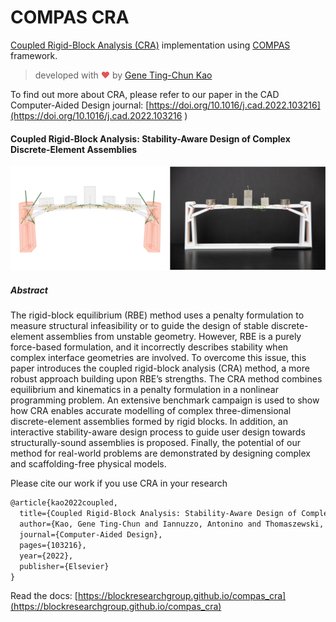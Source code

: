 # COMPAS CRA

[Coupled Rigid-Block Analysis (CRA)](https://doi.org/10.1016/j.cad.2022.103216) implementation using [COMPAS](https://compas.dev/) framework.

> developed with <span style="color: #e25555;">&#9829;</span> by [Gene Ting-Chun Kao](https://geneatcg.com) 

To find out more about CRA, please refer to our paper in the CAD Computer-Aided Design journal: 
[https://doi.org/10.1016/j.cad.2022.103216](https://doi.org/10.1016/j.cad.2022.103216 ) 

#### Coupled Rigid-Block Analysis: Stability-Aware Design of Complex Discrete-Element Assemblies


![image](./docs/_images/cra_bridge.png)

##### Abstract

The rigid-block equilibrium (RBE) method uses a penalty formulation to
measure structural infeasibility or to guide the design of stable
discrete-element assemblies from unstable geometry.
However, RBE is a purely force-based formulation,
and it incorrectly describes stability when
complex interface geometries are involved.
To overcome this issue, this paper introduces
the coupled rigid-block analysis (CRA) method,
a more robust approach building upon RBE’s strengths.
The CRA method combines equilibrium and kinematics in a penalty formulation
in a nonlinear programming problem.
An extensive benchmark campaign is used to show how CRA enables
accurate modelling of complex three-dimensional discrete-element assemblies
formed by rigid blocks.
In addition, an interactive stability-aware design process to
guide user design towards structurally-sound assemblies is proposed.
Finally, the potential of our method for real-world problems are demonstrated
by designing complex and scaffolding-free physical models.


Please cite our work if you use CRA in your research

```latex
@article{kao2022coupled,
  title={Coupled Rigid-Block Analysis: Stability-Aware Design of Complex Discrete-Element Assemblies},
  author={Kao, Gene Ting-Chun and Iannuzzo, Antonino and Thomaszewski, Bernhard and Coros, Stelian and Van Mele, Tom and Block, Philippe},
  journal={Computer-Aided Design},
  pages={103216},
  year={2022},
  publisher={Elsevier}
}
```

Read the docs: [https://blockresearchgroup.github.io/compas_cra](https://blockresearchgroup.github.io/compas_cra)
